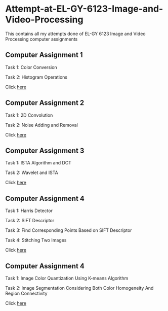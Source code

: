 # Attempt-at-EL-GY-6123-Image-and-Video-Processing

This contains all my attempts done of EL-GY 6123 Image and Video Processing computer assignments

## Computer Assignment 1

Task 1: Color Conversion

Task 2: Histogram Operations

Click [here](https://github.com/crackml/Attempt-at-EL-GY-6123-Image-and-Video-Processing/blob/master/ELGY6123_CA1.ipynb)

## Computer Assignment 2

Task 1: 2D Convolution

Task 2: Noise Adding and Removal

Click [here](https://github.com/crackml/Attempt-at-EL-GY-6123-Image-and-Video-Processing/blob/master/ELGY6123_CA2.ipynb)

## Computer Assignment 3

Task 1: ISTA Algorithm and DCT

Task 2: Wavelet and ISTA

Click [here](https://github.com/crackml/Attempt-at-EL-GY-6123-Image-and-Video-Processing/blob/master/ELGY6123_CA3.ipynb)

## Computer Assignment 4

Task 1: Harris Detector

Task 2: SIFT Descriptor

Task 3: Find Corresponding Points Based on SIFT Descriptor

Task 4: Stitching Two Images

Click [here](https://github.com/crackml/Attempt-at-EL-GY-6123-Image-and-Video-Processing/blob/master/ELGY6123_CA4.ipynb)

## Computer Assignment 4

Task 1: Image Color Quantization Using K-means Algorithm

Task 2: Image Segmentation Considering Both Color Homogeneity And Region Connectivity

Click [here](https://github.com/crackml/Attempt-at-EL-GY-6123-Image-and-Video-Processing/blob/master/ELGY6123_CA5.ipynb)
